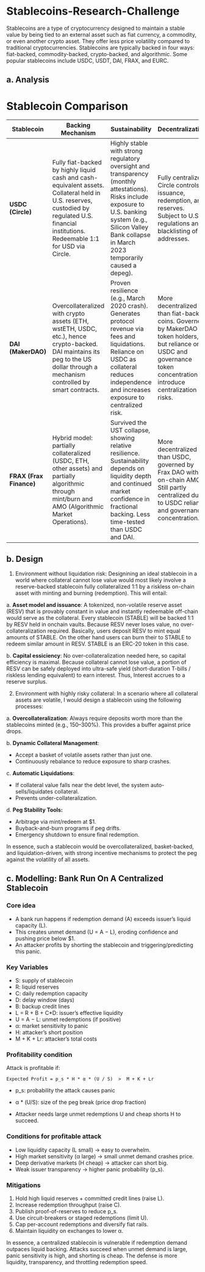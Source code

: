 # Stablecoins-Research-Challenge

Stablecoins are a type of cryptocurrency designed to maintain a stable value by being tied to an external asset such as fiat currency, a commodity, or even another crypto asset. They offer less price volatility compared to traditional cryptocurrencies. Stablecoins are typically backed in four ways: fiat-backed, commodity-backed, crypto-backed, and algorithmic. Some popular stablecoins include USDC, USDT, DAI, FRAX, and EURC.

## a. Analysis

# Stablecoin Comparison

| Stablecoin | **Backing Mechanism** | **Sustainability** | **Decentralization** |
|------------|------------------------|--------------------|-----------------------|
| **USDC (Circle)** | Fully fiat-backed by highly liquid cash and cash-equivalent assets. Collateral held in U.S. reserves, custodied by regulated U.S. financial institutions. Redeemable 1:1 for USD via Circle. | Highly stable with strong regulatory oversight and transparency (monthly attestations). Risks include exposure to U.S. banking system (e.g., Silicon Valley Bank collapse in March 2023 temporarily caused a depeg). | Fully centralized. Circle controls issuance, redemption, and reserves. Subject to U.S. regulations and blacklisting of addresses. |
| **DAI (MakerDAO)** | Overcollateralized with crypto assets (ETH, wstETH, USDC, etc.), hence crypto-backed. DAI maintains its peg to the US dollar through a mechanism controlled by smart contracts. | Proven resilience (e.g., March 2020 crash). Generates protocol revenue via fees and liquidations. Reliance on USDC as collateral reduces independence and increases exposure to centralized risk. | More decentralized than fiat-backed coins. Governed by MakerDAO token holders, but reliance on USDC and governance token concentration introduce centralization risks. |
| **FRAX (Frax Finance)** | Hybrid model: partially collateralized (USDC, ETH, other assets) and partially algorithmic through mint/burn and AMO (Algorithmic Market Operations). | Survived the UST collapse, showing relative resilience. Sustainability depends on liquidity depth and continued market confidence in fractional backing. Less time-tested than USDC and DAI. | More decentralized than USDC, governed by Frax DAO with on-chain AMOs. Still partly centralized due to USDC reliance and governance concentration. |

## b. Design

1. Environment without liquidation risk: Designining an ideal stablecoin in a world where collateral cannot lose value would most likely involve a reserve-backed stablecoin fully collateralized 1:1 by a riskless on-chain asset with minting and burning (redemption). This will entail:

a. **Asset model and issuance**:
A tokenized, non-volatile reserve asset (RESV) that is provably constant in value and instantly redeemable off-chain would serve as the collateral. Every stablecoin (STABLE) will be backed 1:1 by RESV held in onchain     vaults. Because RESV never loses value, no over-collateralization required. Basically, users deposit RESV to mint equal amounts of STABLE. On the other hand users can burn their to STABLE to redeem similar amount in RESV. STABLE is an ERC-20 token in this case.

b. **Capital essiciency**:
No over-collateralization needed here, so capital efficiency is maximal. Because collateral cannot lose value, a portion of RESV can be safely deployed into ultra-safe yield (short-duration T-bills / riskless lending equivalent) to earn interest. Thus, Interest accrues to a reserve surplus.


2. Environment with highly risky collateral: In a scenario where all collateral assets are volatile, I would design a stablecoin using the following processes:

a. **Overcollateralization**: Always require deposits worth more than the stablecoins minted (e.g., 150–300%). This provides a buffer against price drops.

b. **Dynamic Collateral Management**:
- Accept a basket of volatile assets rather than just one.
- Continuously rebalance to reduce exposure to sharp crashes.

c.  **Automatic Liquidations**:
- If collateral value falls near the debt level, the system auto-sells/liquidates collateral.
- Prevents under-collateralization.
  
d.  **Peg Stability Tools:**
- Arbitrage via mint/redeem at $1.
- Buyback-and-burn programs if peg drifts.
- Emergency shutdown to ensure final redemption.

In essence, such a stablecoin would be overcollateralized, basket-backed, and liquidation-driven, with strong incentive mechanisms to protect the peg against the volatility of all assets.


## c. Modelling: Bank Run On A Centralized Stablecoin
### Core idea

- A bank run happens if redemption demand (A) exceeds issuer’s liquid capacity (L).
- This creates unmet demand (U = A − L), eroding confidence and pushing price below $1.
- An attacker profits by shorting the stablecoin and triggering/predicting this panic.


### Key Variables

- S: supply of stablecoin
- R: liquid reserves
- C: daily redemption capacity
- D: delay window (days)
- B: backup credit lines
- L = R + B + C*D: issuer’s effective liquidity
- U = A − L: unmet redemptions (if positive)
- α: market sensitivity to panic
- H: attacker’s short position
- M + K + Lr: attacker’s total costs

### Profitability condition

Attack is profitable if:
```
Expected Profit = p_s * H * α * (U / S)  >  M + K + Lr
```

- p_s: probability the attack causes panic

- α * (U/S): size of the peg break (price drop fraction)

- Attacker needs large unmet redemptions U and cheap shorts H to succeed.

### Conditions for profitable attack
- Low liquidity capacity (L small) → easy to overwhelm.
- High market sensitivity (α large) → small unmet demand crashes price.
- Deep derivative markets (H cheap) → attacker can short big.
- Weak issuer transparency → higher panic probability (p_s).

### Mitigations
1. Hold high liquid reserves + committed credit lines (raise L).
2. Increase redemption throughput (raise C).
3. Publish proof-of-reserves to reduce p_s.
4. Use circuit-breakers or staged redemptions (limit U).
5. Cap per-account redemptions and diversify fiat rails.
6. Maintain liquidity on exchanges to lower α.


In essence, a centralized stablecoin is vulnerable if redemption demand outpaces liquid backing. Attacks succeed when unmet demand is large, panic sensitivity is high, and shorting is cheap. The defense is more liquidity, transparency, and throttling redemption speed.
